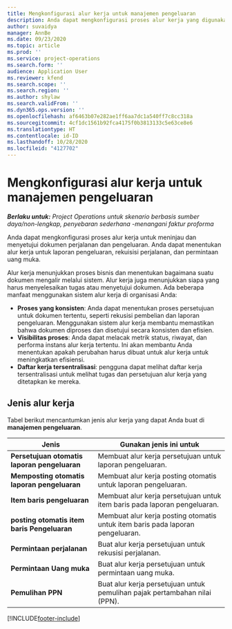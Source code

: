 ```yaml
---
title: Mengkonfigurasi alur kerja untuk manajemen pengeluaran
description: Anda dapat mengkonfigurasi proses alur kerja yang digunakan untuk meninjau dan menyetujui dokumen perjalanan dan pengeluaran.
author: suvaidya
manager: AnnBe
ms.date: 09/23/2020
ms.topic: article
ms.prod: ''
ms.service: project-operations
ms.search.form: ''
audience: Application User
ms.reviewer: kfend
ms.search.scope: ''
ms.search.region: ''
ms.author: shylaw
ms.search.validFrom: ''
ms.dyn365.ops.version: ''
ms.openlocfilehash: af6463b07e282ae1ff6aa7dc1a540ff7c8cc318a
ms.sourcegitcommit: 4cf1dc1561b92fca4175f0b3813133c5e63ce8e6
ms.translationtype: HT
ms.contentlocale: id-ID
ms.lasthandoff: 10/28/2020
ms.locfileid: "4127702"
---
```

# <a name="set-up-workflows-for-expense-management"></a>Mengkonfigurasi alur kerja untuk manajemen pengeluaran

_**Berlaku untuk:** Project Operations untuk skenario berbasis sumber daya/non-lengkap, penyebaran sederhana -menangani faktur proforma_

Anda dapat mengkonfigurasi proses alur kerja untuk meninjau dan menyetujui dokumen perjalanan dan pengeluaran. Anda dapat menentukan alur kerja untuk laporan pengeluaran, rekuisisi perjalanan, dan permintaan uang muka.

Alur kerja menunjukkan proses bisnis dan menentukan bagaimana suatu dokumen mengalir melalui sistem. Alur kerja juga menunjukkan siapa yang harus menyelesaikan tugas atau menyetujui dokumen. Ada beberapa manfaat menggunakan sistem alur kerja di organisasi Anda:

- **Proses yang konsisten**: Anda dapat menentukan proses persetujuan untuk dokumen tertentu, seperti rekusisi pembelian dan laporan pengeluaran. Menggunakan sistem alur kerja membantu memastikan bahwa dokumen diproses dan disetujui secara konsisten dan efisien.
- **Visibilitas proses**: Anda dapat melacak metrik status, riwayat, dan performa instans alur kerja tertentu. Ini akan membantu Anda menentukan apakah perubahan harus dibuat untuk alur kerja untuk meningkatkan efisiensi.
- **Daftar kerja tersentralisasi**: pengguna dapat melihat daftar kerja tersentralisasi untuk melihat tugas dan persetujuan alur kerja yang ditetapkan ke mereka. 

## <a name="workflow-types"></a>Jenis alur kerja

Tabel berikut mencantumkan jenis alur kerja yang dapat Anda buat di **manajemen pengeluaran**.


|              <strong>Jenis</strong>              |                   <strong>Gunakan jenis ini untuk</strong>                   |
|-------------------------------------------------|-----------------------------------------------------------------------|
|   <strong>Persetujuan otomatis laporan pengeluaran</strong> |            Membuat alur kerja persetujuan untuk laporan pengeluaran.             |
|  <strong>Memposting otomatis laporan pengeluaran</strong>   |        Membuat alur kerja posting otomatis untuk laporan pengeluaran.        |
|       <strong>Item baris pengeluaran</strong>        |     Membuat alur kerja persetujuan untuk item baris pada laporan pengeluaran.      |
| <strong>posting otomatis item baris Pengeluaran</strong> | Membuat alur kerja posting otomatis untuk item baris pada laporan pengeluaran. |
|       <strong>Permintaan perjalanan</strong>       |          Buat alur kerja persetujuan untuk rekusisi perjalanan.           |
|      <strong>Permintaan Uang muka</strong>      |         Buat alur kerja persetujuan untuk permintaan uang muka.          |
|        <strong>Pemulihan PPN</strong>        | Buat alur kerja persetujuan untuk pemulihan pajak pertambahan nilai (PPN).  |


[!INCLUDE[footer-include](../includes/footer-banner.md)]